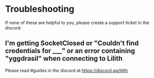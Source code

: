 # Troubleshooting

If none of these are helpful to you, please create a support ticket in the discord.

## I'm getting SocketClosed or "Couldn't find credentials for ___" or an error containing "yggdrasil" when connecting to Lilith
Please read #guides in the discord at https://discord.gg/lilith
